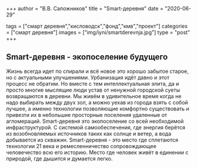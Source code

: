 +++
author = "В.В. Сапожников"
title = "Smart-деревня"
date = "2020-06-29"

tags = ["смарт деревня","кисловодск","фонд","кмв","проект"]
categories = ["смарт деревня"]
images = ["img/iyni/smartderevnja.jpg"]
type = "post"
+++



## Smart-деревня - экопоселение будущего







 Жизнь всегда идет по спирали и всё новое это хорошо забытое старое, но с актуальными улучшениями. Урбанизация идёт давно и этот процесс не обратим. Но вместе с тем интеллектуальная элита, да и просто многие мыслящие люди устав от ненужной городской суеты возвращаются в деревни. Мы живём в удивительное время когда не надо выбирать между двух зол, а можно уехав из города взять с собой лучшее, а именно технологии позволяющие комфортно существовать и привезти их в небольшие просторные поселения удаленные от агломераций. Smart-деревня это экопоселение со всей необходимой инфраструктурой. С системой самообеспечения, где энергия берётся из возобновляемых источников таких как солнце и ветер, а вода добывается из скважин. Smart-деревня - это место где сплетаются технологии 21 века и ремесленничество сопровождающее человечество всю его историю. Место где человек живёт в единении с природой, где дышится и думается легко.  